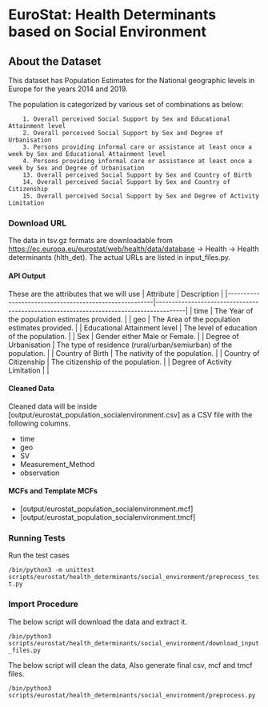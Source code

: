 # EuroStat: Health Determinants based on Social Environment

## About the Dataset
This dataset has Population Estimates for the National geographic levels in Europe for the years 2014 and 2019.

The population is categorized by various set of combinations as below:
        
        1. Overall perceived Social Support by Sex and Educational Attainment level
        2. Overall perceived Social Support by Sex and Degree of Urbanisation
        3. Persons providing informal care or assistance at least once a week by Sex and Educational Attainment level
        4. Persons providing informal care or assistance at least once a week by Sex and Degree of Urbanisation
        13. Overall perceived Social Support by Sex and Country of Birth
        14. Overall perceived Social Support by Sex and Country of Citizenship
        15. Overall perceived Social Support by Sex and Degree of Activity Limitation
       

### Download URL
The data in tsv.gz formats are downloadable from https://ec.europa.eu/eurostat/web/health/data/database -> 	Health -> Health determinants (hlth_det).
The actual URLs are listed in input_files.py.


#### API Output
These are the attributes that we will use
| Attribute      					| Description                                                 				|
|-------------------------------------------------------|---------------------------------------------------------------------------------------|
| time       					| The Year of the population estimates provided. 				|
| geo       					| The Area of the population estimates provided. 				|
| Educational Attainment level   	| The level of education of the population.  |
| Sex   				| Gender either Male or Female. 							|
| Degree of Urbanisation   				| The type of residence (rural/urban/semiurban) of the population.					|
| Country of Birth   				| The nativity of the population.						|
| Country of Citizenship   				| The citizenship of the population.						|
| Degree of Activity Limitation   				|  							|




#### Cleaned Data
Cleaned data will be inside [output/eurostat_population_socialenvironment.csv] as a CSV file with the following columns.

- time
- geo
- SV
- Measurement_Method
- observation



#### MCFs and Template MCFs
- [output/eurostat_population_socialenvironment.mcf]
- [output/eurostat_population_socialenvironment.tmcf]

### Running Tests

Run the test cases

`/bin/python3 -m unittest scripts/eurostat/health_determinants/social_environment/preprocess_test.py`




### Import Procedure

The below script will download the data and extract it.

`/bin/python3 scripts/eurostat/health_determinants/social_environment/download_input_files.py`

The below script will clean the data, Also generate final csv, mcf and tmcf files.

`/bin/python3 scripts/eurostat/health_determinants/social_environment/preprocess.py`